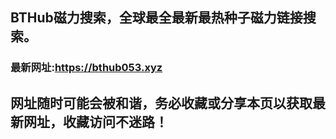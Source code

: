 ## **BTHub磁力搜索，全球最全最新最热种子磁力链接搜索。**
### 最新网址:<a href="https://bthub053.xyz">https://bthub053.xyz</a>
## 网址随时可能会被和谐，务必收藏或分享本页以获取最新网址，收藏访问不迷路！

     


